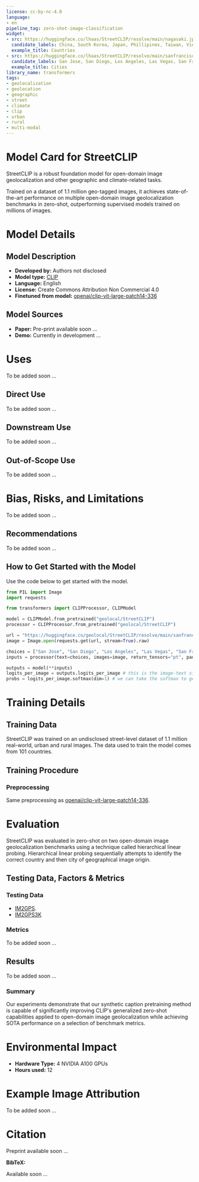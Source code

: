 ```yaml
---
license: cc-by-nc-4.0
language:
- en
pipeline_tag: zero-shot-image-classification
widget:
- src: https://huggingface.co/lhaas/StreetCLIP/resolve/main/nagasaki.jpg
  candidate_labels: China, South Korea, Japan, Phillipines, Taiwan, Vietnam, Cambodia 
  example_title: Countries
- src: https://huggingface.co/lhaas/StreetCLIP/resolve/main/sanfrancisco.jpeg
  candidate_labels: San Jose, San Diego, Los Angeles, Las Vegas, San Francisco, Seattle
  example_title: Cities
library_name: transformers
tags:
- geolocalization
- geolocation
- geographic
- street
- climate
- clip
- urban
- rural
- multi-modal
---
```

# Model Card for StreetCLIP

StreetCLIP is a robust foundation model for open-domain image geolocalization and other
geographic and climate-related tasks.

Trained on a dataset of 1.1 million geo-tagged images, it achieves state-of-the-art performance
on multiple open-domain image geolocalization benchmarks in zero-shot, outperforming supervised models
trained on millions of images.


# Model Details

## Model Description

<!-- Provide a longer summary of what this model is. -->


- **Developed by:** Authors not disclosed
- **Model type:** [CLIP](https://openai.com/blog/clip/)
- **Language:** English
- **License:** Create Commons Attribution Non Commercial 4.0
- **Finetuned from model:** [openai/clip-vit-large-patch14-336](https://huggingface.co/openai/clip-vit-large-patch14-336)

## Model Sources

- **Paper:** Pre-print available soon ...
- **Demo:** Currently in development ...

# Uses

To be added soon ...

## Direct Use

To be added soon ...

## Downstream Use

To be added soon ...

## Out-of-Scope Use

To be added soon ...

# Bias, Risks, and Limitations

To be added soon ...

## Recommendations

To be added soon ...

## How to Get Started with the Model

Use the code below to get started with the model.

```python
from PIL import Image
import requests

from transformers import CLIPProcessor, CLIPModel

model = CLIPModel.from_pretrained("geolocal/StreetCLIP")
processor = CLIPProcessor.from_pretrained("geolocal/StreetCLIP")

url = "https://huggingface.co/geolocal/StreetCLIP/resolve/main/sanfrancisco.jpeg"
image = Image.open(requests.get(url, stream=True).raw)

choices = ["San Jose", "San Diego", "Los Angeles", "Las Vegas", "San Francisco"]
inputs = processor(text=choices, images=image, return_tensors="pt", padding=True)

outputs = model(**inputs)
logits_per_image = outputs.logits_per_image # this is the image-text similarity score
probs = logits_per_image.softmax(dim=1) # we can take the softmax to get the label probabilities
```

# Training Details

## Training Data

StreetCLIP was trained on an undisclosed street-level dataset of 1.1 million real-world,
urban and rural images. The data used to train the model comes from 101 countries.

## Training Procedure

### Preprocessing

Same preprocessing as [openai/clip-vit-large-patch14-336](https://huggingface.co/openai/clip-vit-large-patch14-336).

# Evaluation

StreetCLIP was evaluated in zero-shot on two open-domain image geolocalization benchmarks using a
technique called hierarchical linear probing. Hierarchical linear probing sequentially attempts to
identify the correct country and then city of geographical image origin.

## Testing Data, Factors & Metrics

### Testing Data

* [IM2GPS](http://graphics.cs.cmu.edu/projects/im2gps/).
* [IM2GPS3K](https://github.com/lugiavn/revisiting-im2gps)

### Metrics

To be added soon ...

## Results

To be added soon ...

### Summary

Our experiments demonstrate that our synthetic caption pretraining method is capable of significantly
improving CLIP's generalized zero-shot capabilities applied to open-domain image geolocalization while
achieving SOTA performance on a selection of benchmark metrics.

# Environmental Impact

- **Hardware Type:** 4 NVIDIA A100 GPUs
- **Hours used:** 12

# Example Image Attribution

To be added soon ...

# Citation

Preprint available soon ...

**BibTeX:**

Available soon ...
